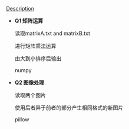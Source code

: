 [Description](http://speech.ee.ntu.edu.tw/~tlkagk/courses/ML_2017/Lecture/HW0.mp4)




- **Q1 矩阵运算**

  读取matrixA.txt and matrixB.txt

  进行矩阵乘法运算
     
  由大到小排序后输出
     
  numpy   
  

  
  
- **Q2 图像处理**  
  
  读取两个图片  
    
  使用后者异于前者的部分产生相同格式的新图片  
  
  pillow
